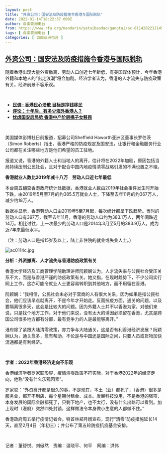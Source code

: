 ```yaml
---
layout: post
title: "外资公司：国安法及防疫措施令香港与国际脱轨"
date: 2022-01-14T18:22:37.000Z
author: 自由亚洲电台
from: https://www.rfa.org/mandarin/yataibaodao/gangtai/ac-01142022121457.html
tags: [ 自由亚洲电台 ]
categories: [ 自由亚洲电台 ]
---
```

<!--1642184557000-->
[外资公司：国安法及防疫措施令香港与国际脱轨](https://www.rfa.org/mandarin/yataibaodao/gangtai/ac-01142022121457.html)
------

<div>
<p></p><p>随着香港出现大量外资撤离、劳动人口创近七<span></span><span>年新低，有美国媒体预计，今年香港外籍和本地人的</span><span>“</span><span>出走浪潮</span><span>”</span><span>将会加剧。经济学者认为，香港的人才流失与防疫政策有关，经济前景不容乐观。</span></p><p><br/></p><ul><li><span><a href="https://www.rfa.org/mandarin/yataibaodao/gangtai/ac-01042022052928.html"><strong>民调 : 香港民心溃散 目标是挣钱移民</strong></a><br/></span></li><li><strong><a href="https://www.rfa.org/mandarin/pinglun/shenxuhui/sxh-12022021120714.html">评论：十年后，有多少海外香港人？</a></strong></li><li><strong><a href="https://www.rfa.org/mandarin/yataibaodao/gangtai/ac-06162021081943.html">忧虑国安后局势 香港中产阶层携子女移民</a></strong></li></ul><p><br/></p><p><span>美国媒体彭博社日前报道，招募公司</span><span>Sheffield Haworth</span><span>亚洲区董事长罗伯茨（</span><span>Simon Roberts</span><span>）指出，香港严格的防疫规定及国安法，让银行和金融服务行业公司都在关注哪些地方是他们希望的员工驻地。</span></p><p><span>报道又说，香港的外籍人士和当地人的离开，估计将在</span><span>2022</span><span>年加剧，原因包括当局持续压制公民社会，且对于配合中国内地疫情清零战略引发的不满也置之不理。</span></p><p><strong><span>香港就业人数比</span></strong><strong><span>2019</span></strong><strong><span>年减十八</span></strong><strong><span></span></strong><strong><span>万　劳动人口近七</span></strong><strong><span></span></strong><strong><span>年最低</span></strong></p><p><span>本台周五翻查香港政府统计处数据，香港就业人数由</span><span>2019</span><span>年社会事件发生时开始下跌，由</span><span>2019</span><span>年</span><span>5</span><span>月至</span><span>7</span><span>月的约</span><span>385.5</span><span>万就业人士，下降至去年</span><span>11</span><span>月的约</span><span>367</span><span>万人，减少约</span><span>18</span><span>万人。</span></p><p><span>数据亦显示，香港劳动人口由</span><span>2019</span><span>年</span><span>5</span><span>至</span><span>7</span><span>月起，每次统计都呈下跌趋势。当时的劳动人口有</span><span>397</span><span>万，截至去年</span><span>11</span><span>月，香港的劳动人口约为</span><span>383.1</span><span>万人，两年间跌近</span><span>14</span><span>万。相比过往，上一次最少的劳动人口是</span><span>2014</span><span>年</span><span>3</span><span>月至</span><span>5</span><span>月的</span><span>383.9</span><span>万人，成为近</span><span>7</span><span>年来最低水平。</span></p><p><span>（注：劳动人口是指</span><span>15</span><span>岁及以上，陆上非住院的就业或失业人士。）</span></p><p><span><img alt="ac0114c.jpg" class="image-richtext image-inline captioned" src="https://www.rfa.org/mandarin/yataibaodao/gangtai/ac-01142022121457.html/ac0114c.jpg" title="ac0114c.jpg"/> </span></p><p><strong><span>分析：外资撤离、人才流失与香港防疫政策有关</span></strong></p><p><span>香港大学经济及工商管理学院助理讲师阮颖娴认为，人才流失率与公民社会受压关系不大，而是与香港严谨的防疫政策有关。她又指，在现时趋势下，不少公司实行网上工作，这亦可能令就业人士更容易转职到其他地方，而不用留在香港。</span></p><p><span>阮颖娴：</span><span>“</span><span>我相信，公民社会未必对于营商的人有很大关系，因为如果是指公民社会，他们应该早点就离开，不是今年才开始走。反而抗疫方面，通关的问题，以及要隔离很多天，这会是比较大的问题。因为外籍人士并不以香港为家，对他们来说，只是找个地方工作。对于他们来说，没有太大的诱因必须留在香港，尤其是跨国公司很多地方都有分部，最有竞争力的人是最能够离开。</span><span>”</span></p><p><span>港府除了紧跟大陆清零政策，亦力争与大陆通关，这是否有利香港经济发展？阮颖娴认为，通关愈多，愈有帮助，不论是与中国还是国际之间，只要人员或货物加快流通都是有利经济。</span></p><p><span> </span></p><p><strong><span>学者：</span></strong><strong><span>2022</span></strong><strong><span>年香港经济走向不乐观</span></strong></p><p><span>香港经济学者罗家聪形容，疫情清零政策不符实际，对于香港</span><span>2022</span><span>年的经济走向，他称</span><span>“</span><span>没有什么乐观因素</span><span>”</span><span>。</span></p><p><span>罗家聪：</span><span>“</span><span>外资离开都是很久的事，不是现在，本土（业）都死了，（香港）很多是服务业，都开不到店，每个星期付租金、成本。发展科技没用，不是香港的强项，本身发展的国际金融都死了，只剩下地产，也不太行，没有什么出路可以看到。加上现时（港府）突然四处封锁，这样做法令本身做小生意的人都做不住。</span><span>”</span></p><p><span>香港政府周五举行疫情记者会。特首林郑月娥宣布，现行</span><span>“</span><span>清零</span><span>”</span><span>防疫措施延长</span><span>14</span><span>天，直至</span><span>2</span><span>月</span><span>4</span><span>日（年初三）；并公布了第五轮防疫抗疫基金安排。</span></p><p><br/></p><p><span>记者：董舒悦、刘傲然　责编：温晓平、何平    网编：洪伟<br/></span></p>
</div>
